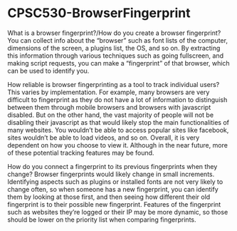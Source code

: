 # CPSC530-BrowserFingerprint

What is a browser fingerprint?/How do you create a browser fingerprint?
You can collect info about the “browser” such as font lists of the computer, dimensions of the screen, a plugins list, the OS, and so on. By extracting this information through various techniques such as going fullscreen, and making script requests, you can make a “fingerprint” of that browser, which can be used to identify you.

How reliable is browser fingerprinting as a tool to track individual users?
This varies by implementation. For example, many browsers are very difficult to fingerprint as they do not have a lot of information to distinguish between them through mobile browsers and browsers with javascript disabled.
But on the other hand, the vast majority of people will not be disabling their javascript as that would likely stop the main functionalities of many websites. You wouldn’t be able to access popular sites like facebook, sites wouldn’t be able to load videos, and so on.
Overall, it is very dependent on how you choose to view it. Although in the near future, more of these potential tracking features may be found.

How do you connect a fingerprint to its previous fingerprints when they change?
Browser fingerprints would likely change in small increments. Identifying aspects such as plugins or installed fonts are not very likely to change often, so when someone has a new fingerprint, you can identify them by looking at those first, and then seeing how different their old fingerprint is to their possible new fingerprint. Features of the fingerprint such as websites they’re logged or their IP may be more dynamic, so those should be lower on the priority list when comparing fingerprints.
